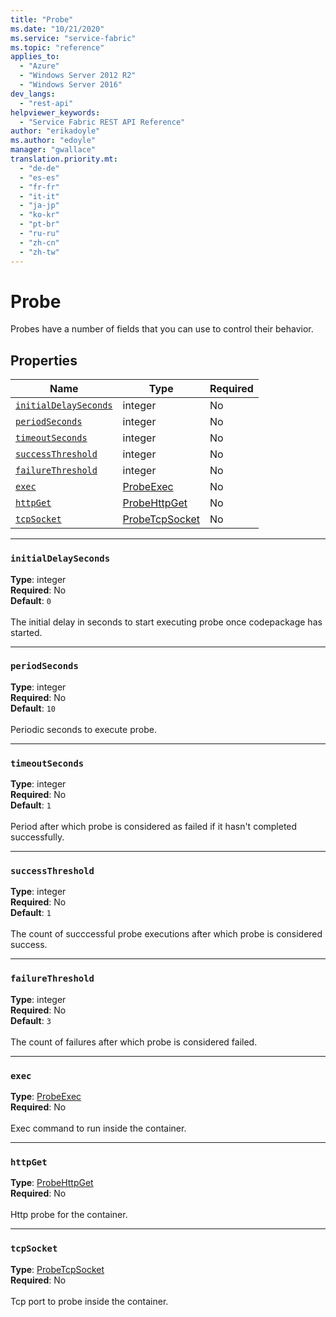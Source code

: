 ```yaml
---
title: "Probe"
ms.date: "10/21/2020"
ms.service: "service-fabric"
ms.topic: "reference"
applies_to: 
  - "Azure"
  - "Windows Server 2012 R2"
  - "Windows Server 2016"
dev_langs: 
  - "rest-api"
helpviewer_keywords: 
  - "Service Fabric REST API Reference"
author: "erikadoyle"
ms.author: "edoyle"
manager: "gwallace"
translation.priority.mt: 
  - "de-de"
  - "es-es"
  - "fr-fr"
  - "it-it"
  - "ja-jp"
  - "ko-kr"
  - "pt-br"
  - "ru-ru"
  - "zh-cn"
  - "zh-tw"
---
```

# Probe

Probes have a number of fields that you can use to control their behavior.

## Properties
| Name | Type | Required |
| --- | --- | --- |
| [`initialDelaySeconds`](#initialdelayseconds) | integer | No |
| [`periodSeconds`](#periodseconds) | integer | No |
| [`timeoutSeconds`](#timeoutseconds) | integer | No |
| [`successThreshold`](#successthreshold) | integer | No |
| [`failureThreshold`](#failurethreshold) | integer | No |
| [`exec`](#exec) | [ProbeExec](sfclient-model-probeexec.md) | No |
| [`httpGet`](#httpget) | [ProbeHttpGet](sfclient-model-probehttpget.md) | No |
| [`tcpSocket`](#tcpsocket) | [ProbeTcpSocket](sfclient-model-probetcpsocket.md) | No |

____
### `initialDelaySeconds`
__Type__: integer <br/>
__Required__: No<br/>
__Default__: `0` <br/>
<br/>
The initial delay in seconds to start executing probe once codepackage has started.

____
### `periodSeconds`
__Type__: integer <br/>
__Required__: No<br/>
__Default__: `10` <br/>
<br/>
Periodic seconds to execute probe.

____
### `timeoutSeconds`
__Type__: integer <br/>
__Required__: No<br/>
__Default__: `1` <br/>
<br/>
Period after which probe is considered as failed if it hasn't completed successfully.

____
### `successThreshold`
__Type__: integer <br/>
__Required__: No<br/>
__Default__: `1` <br/>
<br/>
The count of succcessful probe executions after which probe is considered success.

____
### `failureThreshold`
__Type__: integer <br/>
__Required__: No<br/>
__Default__: `3` <br/>
<br/>
The count of failures after which probe is considered failed.

____
### `exec`
__Type__: [ProbeExec](sfclient-model-probeexec.md) <br/>
__Required__: No<br/>
<br/>
Exec command to run inside the container.

____
### `httpGet`
__Type__: [ProbeHttpGet](sfclient-model-probehttpget.md) <br/>
__Required__: No<br/>
<br/>
Http probe for the container.

____
### `tcpSocket`
__Type__: [ProbeTcpSocket](sfclient-model-probetcpsocket.md) <br/>
__Required__: No<br/>
<br/>
Tcp port to probe inside the container.
